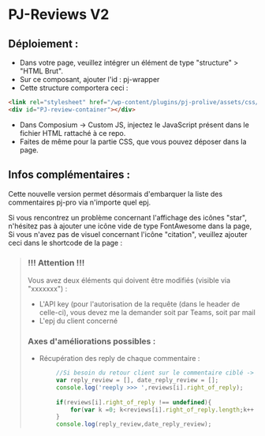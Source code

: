 # PJ-Reviews V2

## Déploiement : 
- Dans votre page, veuillez intégrer un élément de type "structure" > "HTML Brut". 
- Sur ce composant, ajouter l'id : pj-wrapper
- Cette structure comportera ceci :
```html
<link rel="stylesheet" href="/wp-content/plugins/pj-prolive/assets/css/font-awesome.min.css?ver=4.7.0" crossorigin="anonymous" referrerpolicy="no-referrer" />
<div id="PJ-review-container"></div>
```

- Dans Composium -> Custom JS, injectez le JavaScript présent dans le fichier HTML rattaché à ce repo.
- Faites de même pour la partie CSS, que vous pouvez déposer dans la page.

## Infos complémentaires :
Cette nouvelle version permet désormais d'embarquer la liste des commentaires pj-pro via n'importe quel epj.

Si vous rencontrez un problème concernant l'affichage des icônes "star", n'hésitez pas à ajouter une icône vide de type FontAwesome  dans la page, 
Si vous n'avez pas de visuel concernant l'icône "citation", veuillez ajouter ceci dans le shortcode de la page : <blockquote>

### !!! Attention !!!
Vous avez deux éléments qui doivent être modifiés (visible via "xxxxxxx") : 
  - L'API key (pour l'autorisation de la requête (dans le header de celle-ci), vous devez me la demander soit par Teams, soit par mail
  - L'epj du client concerné

### Axes d'améliorations possibles : 
- Récupération des reply de chaque commentaire : 
```javascript
        //Si besoin du retour client sur le commentaire ciblé ->
        var reply_review = [], date_reply_review = [];
        console.log('reeply >>> ',reviews[i].right_of_reply);
        
        if(reviews[i].right_of_reply !== undefined){
            for(var k =0; k<reviews[i].right_of_reply.length;k++ ){reply_review.push(reviews[i].right_of_reply[k].comment);date_reply_review.push(reviews[i].right_of_reply[k].date_creation);}
        }
        console.log(reply_review,date_reply_review);      
```
